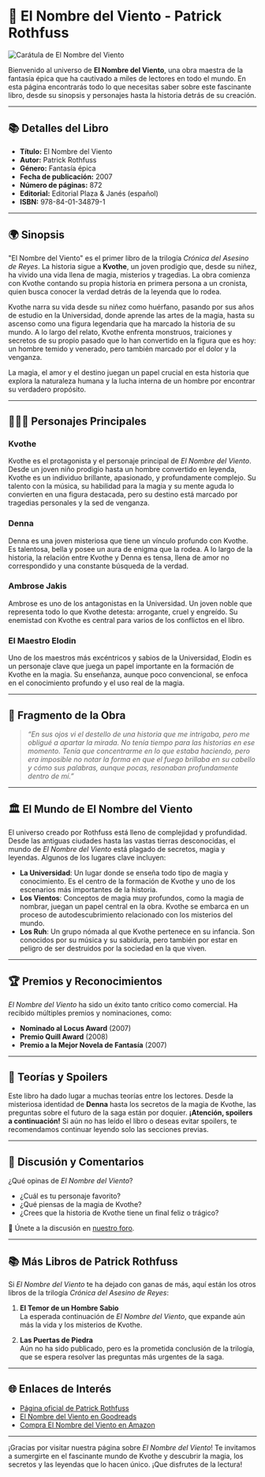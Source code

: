 # 🌟 **El Nombre del Viento** - Patrick Rothfuss  
![Carátula de El Nombre del Viento](https://images-na.ssl-images-amazon.com/images/I/51ah1ay6cDL._SX327_BO1,204,203,200_.jpg)  

Bienvenido al universo de **El Nombre del Viento**, una obra maestra de la fantasía épica que ha cautivado a miles de lectores en todo el mundo. En esta página encontrarás todo lo que necesitas saber sobre este fascinante libro, desde su sinopsis y personajes hasta la historia detrás de su creación.

---

## 📚 **Detalles del Libro**  
- **Título:** El Nombre del Viento  
- **Autor:** Patrick Rothfuss  
- **Género:** Fantasía épica  
- **Fecha de publicación:** 2007  
- **Número de páginas:** 872  
- **Editorial:** Editorial Plaza & Janés (español)  
- **ISBN:** 978-84-01-34879-1  

---

## 🌍 **Sinopsis**  
"El Nombre del Viento" es el primer libro de la trilogía *Crónica del Asesino de Reyes*. La historia sigue a **Kvothe**, un joven prodigio que, desde su niñez, ha vivido una vida llena de magia, misterios y tragedias. La obra comienza con Kvothe contando su propia historia en primera persona a un cronista, quien busca conocer la verdad detrás de la leyenda que lo rodea.

Kvothe narra su vida desde su niñez como huérfano, pasando por sus años de estudio en la Universidad, donde aprende las artes de la magia, hasta su ascenso como una figura legendaria que ha marcado la historia de su mundo. A lo largo del relato, Kvothe enfrenta monstruos, traiciones y secretos de su propio pasado que lo han convertido en la figura que es hoy: un hombre temido y venerado, pero también marcado por el dolor y la venganza.

La magia, el amor y el destino juegan un papel crucial en esta historia que explora la naturaleza humana y la lucha interna de un hombre por encontrar su verdadero propósito.

---

## 🧑‍🤝‍🧑 **Personajes Principales**

### **Kvothe**  
Kvothe es el protagonista y el personaje principal de *El Nombre del Viento*. Desde un joven niño prodigio hasta un hombre convertido en leyenda, Kvothe es un individuo brillante, apasionado, y profundamente complejo. Su talento con la música, su habilidad para la magia y su mente aguda lo convierten en una figura destacada, pero su destino está marcado por tragedias personales y la sed de venganza.

### **Denna**  
Denna es una joven misteriosa que tiene un vínculo profundo con Kvothe. Es talentosa, bella y posee un aura de enigma que la rodea. A lo largo de la historia, la relación entre Kvothe y Denna es tensa, llena de amor no correspondido y una constante búsqueda de la verdad.

### **Ambrose Jakis**  
Ambrose es uno de los antagonistas en la Universidad. Un joven noble que representa todo lo que Kvothe detesta: arrogante, cruel y engreído. Su enemistad con Kvothe es central para varios de los conflictos en el libro.

### **El Maestro Elodin**  
Uno de los maestros más excéntricos y sabios de la Universidad, Elodin es un personaje clave que juega un papel importante en la formación de Kvothe en la magia. Su enseñanza, aunque poco convencional, se enfoca en el conocimiento profundo y el uso real de la magia.

---

## 📖 **Fragmento de la Obra**  
> *“En sus ojos vi el destello de una historia que me intrigaba, pero me obligué a apartar la mirada. No tenía tiempo para las historias en ese momento. Tenía que concentrarme en lo que estaba haciendo, pero era imposible no notar la forma en que el fuego brillaba en su cabello y cómo sus palabras, aunque pocas, resonaban profundamente dentro de mí.”*  

---

## 🏛️ **El Mundo de El Nombre del Viento**  
El universo creado por Rothfuss está lleno de complejidad y profundidad. Desde las antiguas ciudades hasta las vastas tierras desconocidas, el mundo de *El Nombre del Viento* está plagado de secretos, magia y leyendas. Algunos de los lugares clave incluyen:

- **La Universidad**: Un lugar donde se enseña todo tipo de magia y conocimiento. Es el centro de la formación de Kvothe y uno de los escenarios más importantes de la historia.
- **Los Vientos**: Conceptos de magia muy profundos, como la magia de nombrar, juegan un papel central en la obra. Kvothe se embarca en un proceso de autodescubrimiento relacionado con los misterios del mundo.
- **Los Ruh**: Un grupo nómada al que Kvothe pertenece en su infancia. Son conocidos por su música y su sabiduría, pero también por estar en peligro de ser destruidos por la sociedad en la que viven.

---

## 🏆 **Premios y Reconocimientos**  
*El Nombre del Viento* ha sido un éxito tanto crítico como comercial. Ha recibido múltiples premios y nominaciones, como:

- **Nominado al Locus Award** (2007)  
- **Premio Quill Award** (2008)  
- **Premio a la Mejor Novela de Fantasía** (2007)

---

## 🧠 **Teorías y Spoilers**  
Este libro ha dado lugar a muchas teorías entre los lectores. Desde la misteriosa identidad de **Denna** hasta los secretos de la magia de Kvothe, las preguntas sobre el futuro de la saga están por doquier. **¡Atención, spoilers a continuación!** Si aún no has leído el libro o deseas evitar spoilers, te recomendamos continuar leyendo solo las secciones previas.

---

## 💬 **Discusión y Comentarios**  
¿Qué opinas de *El Nombre del Viento*?  
- ¿Cuál es tu personaje favorito?  
- ¿Qué piensas de la magia de Kvothe?  
- ¿Crees que la historia de Kvothe tiene un final feliz o trágico?

🔗 Únete a la discusión en [nuestro foro](https://github.com/savamidev/BookTrack/issues).

---

## 📚 **Más Libros de Patrick Rothfuss**  
Si *El Nombre del Viento* te ha dejado con ganas de más, aquí están los otros libros de la trilogía *Crónica del Asesino de Reyes*:

1. **El Temor de un Hombre Sabio**  
   La esperada continuación de *El Nombre del Viento*, que expande aún más la vida y los misterios de Kvothe.

2. **Las Puertas de Piedra**  
   Aún no ha sido publicado, pero es la prometida conclusión de la trilogía, que se espera resolver las preguntas más urgentes de la saga.

---

## 🌐 **Enlaces de Interés**  
- [Página oficial de Patrick Rothfuss](https://www.patrickrothfuss.com)  
- [El Nombre del Viento en Goodreads](https://www.goodreads.com/book/show/186074.El_Nombre_del_Viento)  
- [Compra El Nombre del Viento en Amazon](https://www.amazon.com/dp/8401356673)

---

¡Gracias por visitar nuestra página sobre *El Nombre del Viento*! Te invitamos a sumergirte en el fascinante mundo de Kvothe y descubrir la magia, los secretos y las leyendas que lo hacen único. ¡Que disfrutes de la lectura!
